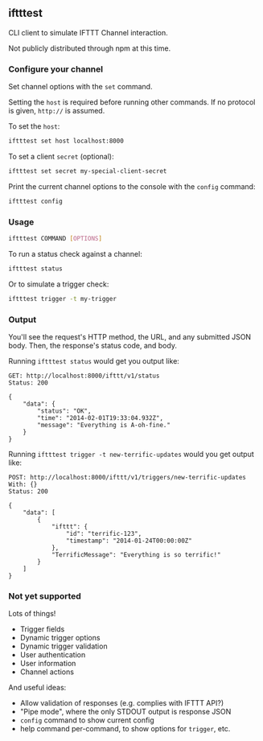 ## iftttest

CLI client to simulate IFTTT Channel interaction.

Not publicly distributed through npm at this time.

### Configure your channel

Set channel options with the `set` command.

Setting the `host` is required before running other commands. If no protocol is given, `http://` is assumed.

To set the `host`:

```bash
iftttest set host localhost:8000
```

To set a client `secret` (optional):

```bash
iftttest set secret my-special-client-secret
```

Print the current channel options to the console with the `config` command:

```bash
iftttest config
```

### Usage

```bash
iftttest COMMAND [OPTIONS]
```

To run a status check against a channel:

```bash
iftttest status
```

Or to simulate a trigger check:

```bash
iftttest trigger -t my-trigger
```

### Output

You'll see the request's HTTP method, the URL, and any submitted JSON body. Then, the response's status code, and body.

Running `iftttest status` would get you output like:

```
GET: http://localhost:8000/ifttt/v1/status
Status: 200

{
    "data": {
        "status": "OK",
        "time": "2014-02-01T19:33:04.932Z",
        "message": "Everything is A-oh-fine."
    }
}
```

Running `iftttest trigger -t new-terrific-updates` would you get output like:

```
POST: http://localhost:8000/ifttt/v1/triggers/new-terrific-updates
With: {}
Status: 200

{
    "data": [
        {
            "ifttt": {
                "id": "terrific-123",
                "timestamp": "2014-01-24T00:00:00Z"
            },
            "TerrificMessage": "Everything is so terrific!"
        }
    ]
}
```

### Not yet supported

Lots of things!

* Trigger fields
* Dynamic trigger options
* Dynamic trigger validation
* User authentication
* User information
* Channel actions

And useful ideas:

* Allow validation of responses (e.g. complies with IFTTT API?)
* "Pipe mode", where the only STDOUT output is response JSON
* `config` command to show current config
* help command per-command, to show options for `trigger`, etc.